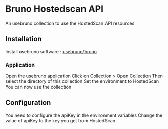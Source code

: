 # Bruno Hostedscan API

An usebruno collection to use the HostedScan API resources

## Installation

Install usebruno software : [usebruno/bruno](https://github.com/usebruno/bruno)

### Application

Open the usebruno application
Click on Collection > Open Collection
Then select the directory of this collection
Set the environment to HostedScan
You can now use the collection

## Configuration

You need to configure the apiKey in the environment variables
Change the value of apiKey to the key you get from HostedScan
